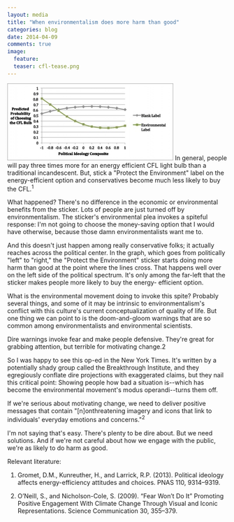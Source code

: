 ```yaml
---
layout: media
title: "When environmentalism does more harm than good"
categories: blog
date: 2014-04-09
comments: true
image:
  feature:
  teaser: cfl-tease.png
---
```


<img src="/images/cfl.jpg" class="image-right">
In general, people will pay three times more for an energy efficient CFL light bulb than a traditional incandescent. But, stick a "Protect the Environment" label on the energy-efficient option and conservatives become much less likely to buy the CFL.<sup>1</sup>

What happened? There's no difference in the economic or environmental benefits from the sticker. Lots of people are just turned off by environmentalism. The sticker's environmental plea invokes a spiteful response: I'm not going to choose the money-saving option that I would have otherwise, because those damn environmentalists want me to.

And this doesn't just happen among really conservative folks; it actually reaches across the political center. In the graph, which goes from politically "left" to "right," the "Protect the Environment" sticker starts doing more harm than good at the point where the lines cross. That happens well over on the left side of the political spectrum. It's only among the far-left that the sticker makes people more likely to buy the energy- efficient option.

What is the environmental movement doing to invoke this spite? Probably several things, and some of it may be intrinsic to environmentalism's conflict with this culture's current conceptualization of quality of life. But one thing we can point to is the doom-and-gloom warnings that are so common among environmentalists and environmental scientists.

Dire warnings invoke fear and make people defensive. They're great for grabbing attention, but terrible for motivating change.2

So I was happy to see this op-ed in the New York Times. It's written by a potentially shady group called the Breakthrough Institute, and they egregiously conflate dire projections with exaggerated claims, but they nail this critical point: Showing people how bad a situation is--which has become the environmental movement's modus operandi--turns them off.

If we're serious about motivating change, we need to deliver positive messages that contain "[n]onthreatening imagery and icons that link to individuals' everyday emotions and concerns."<sup>2</sup>

I'm not saying that's easy. There's plenty to be dire about. But we need solutions. And if we're not careful about how we engage with the public, we're as likely to do harm as good. 

 

Relevant literature:

1. Gromet, D.M., Kunreuther, H., and Larrick, R.P. (2013). Political ideology affects energy-efficiency attitudes and choices. PNAS 110, 9314–9319.

2. O’Neill, S., and Nicholson-Cole, S. (2009). “Fear Won’t Do It” Promoting Positive Engagement With Climate Change Through Visual and Iconic Representations. Science Communication 30, 355–379.